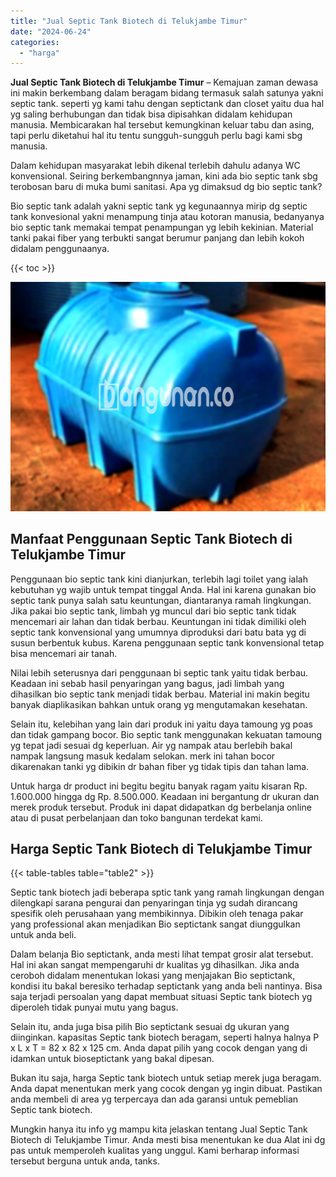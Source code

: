 ```yaml
---
title: "Jual Septic Tank Biotech di Telukjambe Timur"
date: "2024-06-24"
categories: 
  - "harga"
---
```


**Jual Septic Tank Biotech di Telukjambe Timur** – Kemajuan zaman dewasa ini makin berkembang dalam beragam bidang termasuk salah satunya yakni septic tank. seperti yg kami tahu dengan septictank dan closet yaitu dua hal yg saling berhubungan dan tidak bisa dipisahkan didalam kehidupan manusia. Membicarakan hal tersebut kemungkinan keluar tabu dan asing, tapi perlu diketahui hal itu tentu sungguh-sungguh perlu bagi kami sbg manusia.

Dalam kehidupan masyarakat lebih dikenal terlebih dahulu adanya WC konvensional. Seiring berkembangnnya jaman, kini ada bio septic tank sbg terobosan baru di muka bumi sanitasi. Apa yg dimaksud dg bio septic tank?

Bio septic tank adalah yakni septic tank yg kegunaannya mirip dg septic tank konvesional yakni menampung tinja atau kotoran manusia, bedanyanya bio septic tank memakai tempat penampungan yg lebih kekinian. Material tanki pakai fiber yang terbukti sangat berumur panjang dan lebih kokoh didalam penggunaanya.

{{< toc >}}

![Jual Septic Tank Biotech di Telukjambe Timur](/images/jual-bio-septictank-15.png)

## Manfaat Penggunaan Septic Tank Biotech di Telukjambe Timur

Penggunaan bio septic tank kini dianjurkan, terlebih lagi toilet yang ialah kebutuhan yg wajib untuk tempat tinggal Anda. Hal ini karena gunakan bio septic tank punya salah satu keuntungan, diantaranya ramah lingkungan. Jika pakai bio septic tank, limbah yg muncul dari bio septic tank tidak mencemari air lahan dan tidak berbau. Keuntungan ini tidak dimiliki oleh septic tank konvensional yang umumnya diproduksi dari batu bata yg di susun berbentuk kubus. Karena penggunaan septic tank konvensional tetap bisa mencemari air tanah.

Nilai lebih seterusnya dari penggunaan bi septic tank yaitu tidak berbau. Keadaan ini sebab hasil penyaringan yang bagus, jadi limbah yang dihasilkan bio septic tank menjadi tidak berbau. Material ini makin begitu banyak diaplikasikan bahkan untuk orang yg mengutamakan kesehatan.

Selain itu, kelebihan yang lain dari produk ini yaitu daya tamoung yg poas dan tidak gampang bocor. Bio septic tank menggunakan kekuatan tamoung yg tepat jadi sesuai dg keperluan. Air yg nampak atau berlebih bakal nampak langsung masuk kedalam selokan. merk ini tahan bocor dikarenakan tanki yg dibikin dr bahan fiber yg tidak tipis dan tahan lama.

Untuk harga dr product ini begitu begitu banyak ragam yaitu kisaran Rp. 1.600.000 hingga dg Rp. 8.500.000. Keadaan ini bergantung dr ukuran dan merek produk tersebut. Produk ini dapat didapatkan dg berbelanja online atau di pusat perbelanjaan dan toko bangunan terdekat kami.

## Harga Septic Tank Biotech di Telukjambe Timur

{{< table-tables table="table2" >}}

Septic tank biotech jadi beberapa sptic tank yang ramah lingkungan dengan dilengkapi sarana pengurai dan penyaringan tinja yg sudah dirancang spesifik oleh perusahaan yang membikinnya. Dibikin oleh tenaga pakar yang professional akan menjadikan Bio septictank sangat diunggulkan untuk anda beli.

Dalam belanja Bio septictank, anda mesti lihat tempat grosir alat tersebut. Hal ini akan sangat mempengaruhi dr kualitas yg dihasilkan. Jika anda ceroboh didalam menentukan lokasi yang menjajakan Bio septictank, kondisi itu bakal beresiko terhadap septictank yang anda beli nantinya. Bisa saja terjadi persoalan yang dapat membuat situasi Septic tank biotech yg diperoleh tidak punyai mutu yang bagus.

Selain itu, anda juga bisa pilih Bio septictank sesuai dg ukuran yang diinginkan. kapasitas Septic tank biotech beragam, seperti halnya halnya P x L x T = 82 x 82 x 125 cm. Anda dapat pilih yang cocok dengan yang di idamkan untuk bioseptictank yang bakal dipesan.

Bukan itu saja, harga Septic tank biotech untuk setiap merek juga beragam. Anda dapat menentukan merk yang cocok dengan yg ingin dibuat. Pastikan anda membeli di area yg terpercaya dan ada garansi untuk pemeblian Septic tank biotech.

Mungkin hanya itu info yg mampu kita jelaskan tentang Jual Septic Tank Biotech di Telukjambe Timur. Anda mesti bisa menentukan ke dua Alat ini dg pas untuk memperoleh kualitas yang unggul. Kami berharap informasi tersebut berguna untuk anda, tanks.
